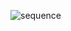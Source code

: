 ![sequence](https://user-images.githubusercontent.com/830084/160209780-ff919482-f877-42a7-a0a5-91c53697ae89.png)
